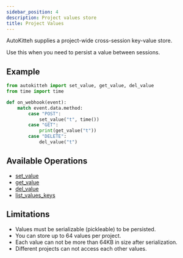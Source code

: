 ```yaml
---
sidebar_position: 4
description: Project values store
title: Project Values
---
```


AutoKitteh supplies a project-wide cross-session key-value store.

Use this when you need to persist a value between sessions.

## Example

```python title="store.py"
from autokitteh import set_value, get_value, del_value
from time import time

def on_webhook(event):
    match event.data.method:
        case "POST":
            set_value("t", time())
        case "GET":
            print(get_value("t"))
        case "DELETE":
            del_value("t")
```

## Available Operations

- [set_value](https://autokitteh.readthedocs.io/en/latest/#autokitteh.set_value)
- [get_value](https://autokitteh.readthedocs.io/en/latest/#autokitteh.get_value)
- [del_value](https://autokitteh.readthedocs.io/en/latest/#autokitteh.del_value)
- [list_values_keys](https://autokitteh.readthedocs.io/en/latest/#autokitteh.list_values_keys)

## Limitations

- Values must be serializable (pickleable) to be persisted.
- You can store up to 64 values per project.
- Each value can not be more than 64KB in size after serialization.
- Different projects can not access each other values.
